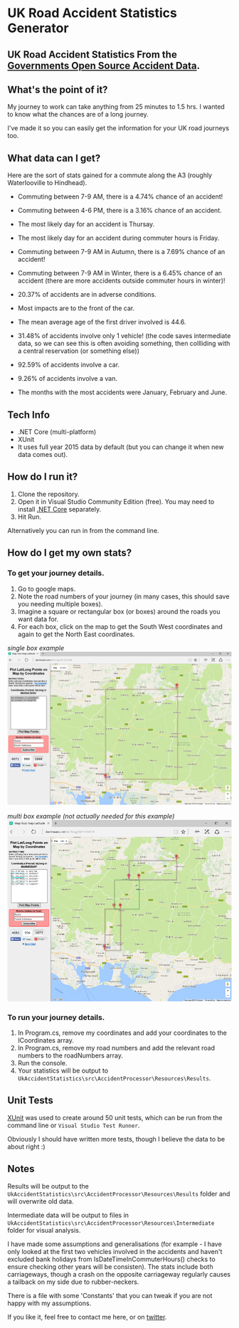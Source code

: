 # UK Road Accident Statistics Generator

## UK Road Accident Statistics From the [Governments Open Source Accident Data](https://data.gov.uk/dataset/road-accidents-safety-data).

## What's the point of it?

My journey to work can take anything from 25 minutes to 1.5 hrs. I wanted to know what the chances are of a long journey.

I've made it so you can easily get the information for your UK road journeys too.


## What data can I get?

Here are the sort of stats gained for a commute along the A3 (roughly Waterlooville to Hindhead).

- Commuting between 7-9 AM, there is a 4.74% chance of an accident!
- Commuting between 4-6 PM, there is a 3.16% chance of an accident.
- The most likely day for an accident is Thursay.
- The most likely day for an accident during commuter hours is Friday.

- Commuting between 7-9 AM in Autumn, there is a 7.69% chance of an accident!
- Commuting between 7-9 AM in Winter, there is a 6.45% chance of an accident (there are more accidents outside commuter hours in winter)!
- 20.37% of accidents are in adverse conditions.
- Most impacts are to the front of the car.

- The mean average age of the first driver involved is 44.6.
- 31.48% of accidents involve only 1 vehicle! (the code saves intermediate data, so we can see this is often avoiding something, then collliding with a central reservation (or something else))
- 92.59% of accidents involve a car.
- 9.26% of accidents involve a van.

- The months with the most accidents were January, February and June.


## Tech Info
- .NET Core (multi-platform)
- XUnit
- It uses full year 2015 data by default (but you can change it when new data comes out).


## How do I run it?

1. Clone the repository.
2. Open it in Visual Studio Community Edition (free). You may need to install [.NET Core](https://www.microsoft.com/net/core#windows) separately.
3. Hit Run.

Alternatively you can run in from the command line.


## How do I get my own stats?

### To get your journey details.
1. Go to google maps. 
2. Note the road numbers of your journey (in many cases, this should save you needing multiple boxes).
3. Imagine a square or rectangular box (or boxes) around the roads you want data for.
4. For each box, click on the map to get the South West coordinates and again to get the North East coordinates.

*single box example*
![alt tag](https://github.com/HockeyJustin/UkAccidentStatistics/blob/master/src/AccidentProcessor/Resources/Reference/_area_of_investigation_single_box.PNG?raw=true)

*multi box example (not actually needed for this example)*
![alt tag](https://github.com/HockeyJustin/UkAccidentStatistics/blob/master/src/AccidentProcessor/Resources/Reference/_area_of_investigation_multi_box.PNG)

### To run your journey details.
1. In Program.cs, remove my coordinates and add your coordinates to the ICoordinates array.
2. In Program.cs, remove my road numbers and add the relevant road numbers to the roadNumbers array.
3. Run the console.
4. Your statistics will be output to `UkAccidentStatistics\src\AccidentProcessor\Resources\Results`.


## Unit Tests

[XUnit](https://xunit.github.io/#documentation) was used to create around 50 unit tests, which can be run from the command line or `Visual Studio Test Runner`.

Obviously I should have written more tests, though I believe the data to be about right :)


## Notes

Results will be output to the `UkAccidentStatistics\src\AccidentProcessor\Resources\Results` folder and will overwrite old data.

Intermediate data will be output to files in `UkAccidentStatistics\src\AccidentProcessor\Resources\Intermediate` folder for visual analysis.

I have made some assumptions and generalisations (for example - I have only looked at the first two vehicles involved in the accidents and haven't excluded bank holidays from IsDateTimeInCommuterHours() checks to ensure checking other years will be consisten). The stats include both carriageways, though a crash on the opposite carriageway regularly causes a tailback on my side due to rubber-neckers.

There is a file with some 'Constants' that you can tweak if you are not happy with my assumptions.

If you like it, feel free to contact me here, or on [twitter](https://twitter.com/HockeyJustin).








